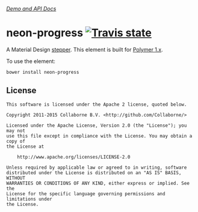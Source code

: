 _[Demo and API Docs](http://collaborne.github.io/neon-progress)_


neon-progress [![Travis state](https://travis-ci.org/Collaborne/neon-progress.svg?branch=master)](https://travis-ci.org/Collaborne/neon-progress)
=========

A Material Design [stepper](https://www.google.com/design/spec/components/steppers.html). This element is built for [Polymer 1.x](https://www.polymer-project.org).

To use the element:

`bower install neon-progress`


## License

    This software is licensed under the Apache 2 license, quoted below.

    Copyright 2011-2015 Collaborne B.V. <http://github.com/Collaborne/>

    Licensed under the Apache License, Version 2.0 (the "License"); you may not
    use this file except in compliance with the License. You may obtain a copy of
    the License at

        http://www.apache.org/licenses/LICENSE-2.0

    Unless required by applicable law or agreed to in writing, software
    distributed under the License is distributed on an "AS IS" BASIS, WITHOUT
    WARRANTIES OR CONDITIONS OF ANY KIND, either express or implied. See the
    License for the specific language governing permissions and limitations under
    the License.
